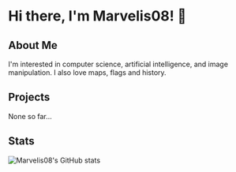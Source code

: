 # Hi there, I'm Marvelis08! 👋

## About Me

I'm interested in computer science, artificial intelligence, and image manipulation. I also love maps, flags and history.

## Projects

None so far...

## Stats

![Marvelis08's GitHub stats](https://github-readme-stats.vercel.app/api?username=Marvelis08&show_icons=true&theme=radical)


<!---
Marvelis08/Marvelis08 is a ✨ special ✨ repository because its `README.md` (this file) appears on your GitHub profile.
You can click the Preview link to take a look at your changes.
--->
